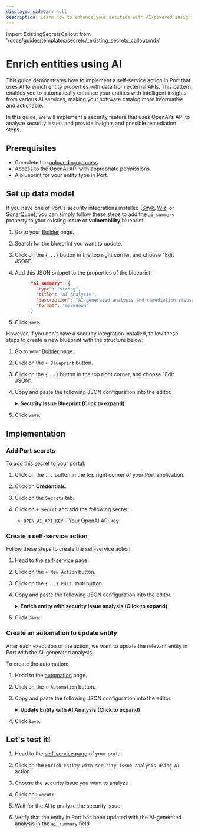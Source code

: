 ```yaml
---
displayed_sidebar: null
description: Learn how to enhance your entities with AI-powered insights from external APIs in Port
---
```

import ExistingSecretsCallout from '/docs/guides/templates/secrets/_existing_secrets_callout.mdx'

# Enrich entities using AI

This guide demonstrates how to implement a self-service action in Port that uses AI to enrich entity properties with data from external APIs. This pattern enables you to automatically enhance your entities with intelligent insights from various AI services, making your software catalog more informative and actionable.


In this guide, we will implement a security feature that uses OpenAI's API to analyze security issues and provide insights and possible remediation steps.


## Prerequisites

- Complete the [onboarding process](/getting-started/overview).
- Access to the OpenAI API with appropriate permissions.
- A blueprint for your entity type in Port.

## Set up data model

If you have one of Port's security integrations installed ([Snyk](https://docs.port.io/build-your-software-catalog/sync-data-to-catalog/code-quality-security/snyk/), [Wiz](https://docs.port.io/build-your-software-catalog/sync-data-to-catalog/code-quality-security/wiz/), or [SonarQube](https://docs.port.io/build-your-software-catalog/sync-data-to-catalog/code-quality-security/sonarqube/)), you can simply follow these steps to add the `ai_summary` property to your existing **issue** or **vulnerability** blueprint:

1. Go to your [Builder](https://app.getport.io/settings/data-model) page.
2. Search for the blueprint you want to update.
3. Click on the `{...}` button in the top right corner, and choose "Edit JSON".
4. Add this JSON snippet to the properties of the blueprint:

    ```json
          "ai_summary": {
            "type": "string",
            "title": "AI Analysis",
            "description": "AI-generated analysis and remediation steps",
            "format": "markdown"
          }
    ```
5. Click `Save`.

However, if you don't have a security integration installed, follow these steps to create a new blueprint with the structure below:

1. Go to your [Builder](https://app.getport.io/settings/data-model) page.
2. Click on the `+ Blueprint` button.
3. Click on the `{...}` button in the top right corner, and choose "Edit JSON".
4. Copy and paste the following JSON configuration into the editor.

    <details>
    <summary><b>Security Issue Blueprint (Click to expand)</b></summary>

    ```json showLineNumbers
    {
      "identifier": "security_issue",
      "title": "Security Issue",
      "schema": {
        "properties": {
          "rule_name": {
            "type": "string",
            "title": "Rule Name",
            "description": "Name of the security rule or CVE"
          },
          "ai_summary": {
            "type": "string",
            "title": "AI Analysis",
            "description": "AI-generated analysis and remediation steps",
            "format": "markdown"
          }
        }
      }
    }
    ```
    </details>
5. Click `Save`.

## Implementation

### Add Port secrets

To add this secret to your portal:

1. Click on the `...` button in the top right corner of your Port application.

2. Click on **Credentials**.

3. Click on the `Secrets` tab.

4. Click on `+ Secret` and add the following secret:
   - `OPEN_AI_API_KEY` - Your OpenAI API key

### Create a self-service action

Follow these steps to create the self-service action:

1. Head to the [self-service](https://app.getport.io/self-serve) page.

2. Click on the `+ New Action` button.

3. Click on the `{...} Edit JSON` button.

4. Copy and paste the following JSON configuration into the editor.

    <details>
    <summary><b>Enrich entity with security issue analysis (Click to expand)</b></summary>

    ```json showLineNumbers
    {
      "identifier": "enrich_security_issue_with_ai",
      "title": "Enrich entity with security issue analysis using AI",
      "icon": "Codacy",
      "trigger": {
        "type": "self-service",
        "operation": "DAY-2",
        "userInputs": {
          "properties": {},
          "required": [],
          "order": []
        },
        "blueprintIdentifier": "security_issue"
      },
      "invocationMethod": {
        "type": "WEBHOOK",
        "url": "https://api.openai.com/v1/chat/completions",
        "agent": false,
        "synchronized": true,
        "method": "POST",
        "headers": {
          "RUN_ID": "{{ .run.id }}",
          "Content-Type": "application/json",
          "Authorization": "Bearer {{ .secrets.OPEN_AI_API_KEY }}"
        },
        "body": {
          "model": "gpt-3.5-turbo",
          "messages": [
            {
              "role": "system",
              "content": "you are a security expert and should help remediate issues. Lookup for this CVE and provide in markdown few sentences on what is it and how to resolve. Limit to 500 chars. Return in markdown formatting."
            },
            {
              "role": "user",
              "content": " {{ .entity.properties.rule_name }} "
            }
          ]
        }
      }
    }
    ```
    :::tip Blueprint identifier
    Remember to replace the `security_issue` identifier with the identifier of your blueprint if you are using 
    any of Port's security integrations. ie `snykVulnerability`, `wizIssue`, `sonarQubeIssue` for Snyk, Wiz, and SonarQube respectively.
    :::
    </details>

5. Click `Save`.

### Create an automation to update entity

After each execution of the action, we want to update the relevant entity in Port with the AI-generated analysis.

To create the automation:

1. Head to the [automation](https://app.getport.io/settings/automations) page.

2. Click on the `+ Automation` button.

3. Copy and paste the following JSON configuration into the editor.

    <details>
    <summary><b>Update Entity with AI Analysis (Click to expand)</b></summary>


    ```json showLineNumbers
    {
      "identifier": "updateSecurityMarkdown",
      "title": "Update security markdown based on AI analysis",
      "trigger": {
        "type": "automation",
        "event": {
          "type": "RUN_UPDATED",
          "actionIdentifier": "enrich_security_issue_with_ai"
        },
        "condition": {
          "type": "JQ",
          "expressions": [
            ".diff.after.status == \"SUCCESS\""
          ],
          "combinator": "and"
        }
      },
      "invocationMethod": {
        "type": "UPSERT_ENTITY",
        "blueprintIdentifier": "security_issue",
        "mapping": {
          "identifier": "{{ .event.diff.after.entity.identifier }} ",
          "properties": {
            "ai_summary": "{{ .event.diff.after.response.choices[0].message.content }}"
          }
        }
      },
      "publish": true
    }
    ```
    :::tip Blueprint identifier
    Remember to replace the `security_issue` identifier with the identifier of your blueprint if you are using 
    any of Port's security integrations. ie `snykVulnerability`, `wizIssue`, `sonarQubeIssue` for Snyk, Wiz, and SonarQube respectively.
    :::

    </details>

4. Click `Save`.

## Let's test it!

1. Head to the [self-service page](https://app.getport.io/self-serve) of your portal

2. Click on the `Enrich entity with security issue analysis using AI` action

3. Choose the security issue you want to analyze

4. Click on `Execute`

5. Wait for the AI to analyze the security issue

6. Verify that the entity in Port has been updated with the AI-generated analysis in the `ai_summary` field


